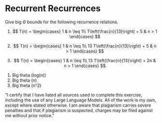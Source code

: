 # Recurrent Recurrences

Give big $\Theta$ bounds for the following recurrence relations.

1.  $$
    T(n) =
        \begin{cases}
            1 & n \leq 1\\
            T\left(\frac{n}{13}\right) + 5 & n > 1
        \end{cases}
    $$

2.  $$
    T(n) =
        \begin{cases}
            1 & n \leq 1\\
            13 T\left(\frac{n}{13}\right) + 5 & n > 1
        \end{cases}
    $$

3.  $$
    T(n) =
        \begin{cases}
            1 & n \leq 1\\
            13 T\left(\frac{n}{13}\right) + 2n & n > 1
        \end{cases}
    $$

1) Big theta (log(n))
2) Big theta (n)
3) Big theta (n^2)

"I certify that I have listed all sources used to complete this exercise, including the use of any Large Language Models. All of the work is my own, except where stated otherwise. I am aware that plagiarism carries severe penalties and that if plagiarism is suspected, charges may be filed against me without prior notice."
